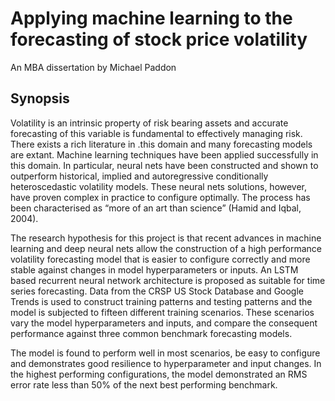 # Applying machine learning to the forecasting of stock price volatility
An MBA dissertation by Michael Paddon

## Synopsis
Volatility is an intrinsic property of risk bearing assets and accurate
forecasting of this variable is fundamental to effectively managing risk. There
exists a rich literature in .this domain and many forecasting models are extant.
Machine learning techniques have been applied successfully in this domain.
In particular, neural nets have been constructed and shown to outperform
historical, implied and autoregressive conditionally heteroscedastic volatility
models. These neural nets solutions, however, have proven complex in
practice to configure optimally. The process has been characterised as “more
of an art than science” (Hamid and Iqbal, 2004).

The research hypothesis for this project is that recent advances in machine
learning and deep neural nets allow the construction of a high performance
volatility forecasting model that is easier to configure correctly and more
stable against changes in model hyperparameters or inputs. An LSTM based
recurrent neural network architecture is proposed as suitable for time series
forecasting. Data from the CRSP US Stock Database and Google Trends is
used to construct training patterns and testing patterns and the model is
subjected to fifteen different training scenarios. These scenarios vary the
model hyperparameters and inputs, and compare the consequent
performance against three common benchmark forecasting models.

The model is found to perform well in most scenarios, be easy to configure
and demonstrates good resilience to hyperparameter and input changes. In
the highest performing configurations, the model demonstrated an RMS error
rate less than 50% of the next best performing benchmark.
